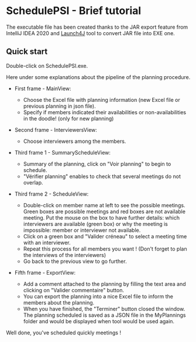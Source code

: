 # SchedulePSI - Brief tutorial

The executable file has been created thanks to the JAR export feature from IntelliJ IDEA 2020 
and [Launch4J](http://launch4j.sourceforge.net/) tool to convert JAR file into EXE one.

## Quick start

Double-click on SchedulePSI.exe.

Here under some explanations about the pipeline of the planning procedure.

 * First frame - MainView:	
	* Choose the Excel file with planning information (new Excel file or previous planning in json file).
	* Specify if members indicated their availabilities or non-availabilities in the doodle! (only for new planning)

 * Second frame - InterviewersView:
	* Choose interviewers among the members.

 * Third frame 1 - SummaryScheduleView:
	* Summary of the planning, click on "Voir planning" to begin to schedule.
	* "Vérifier planning" enables to check that several meetings do not overlap.

 * Third frame 2 - ScheduleView:
	* Double-click on member name at left to see the possible meetings. Green boxes are possible meetings and red boxes are not available meeting. 
		Put the mouse on the box to have further details: which interviewers are available (green box) or why the meeting is impossible: member or interviewer not available.
	* Click on a green box and "Valider créneau" to select a meeting time with an interviewer.
	* Repeat this process for all members you want ! (Don't forget to plan the interviews of the interviewers)
	* Go back to the previous view to go further.

 * Fifth frame - ExportView:
	* Add a comment attached to the planning by filling the text area and clicking on "Valider commentaire" button.
	* You can export the planning into a nice Excel file to inform the members about the planning.
	* When you have finished, the "Terminer" button closed the window. The planning scheduled is saved as a JSON file in the MyPlannings folder 
		and would be displayed when tool would be used again.

Well done, you've scheduled quickly meetings !
